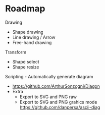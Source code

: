# Roadmap
Drawing
  - Shape drawing
  - Line drawing / Arrow
  - Free-hand drawing

Transform
  - Shape select
  - Shape resize

Scripting - Automatically generate diagram
  - https://github.com/ArthurSonzogni/Diagon
  - Extra
    - Export to SVG and PNG raw
    - Export to SVG and PNG grahics mode
      https://github.com/danpersa/ascii-diag
